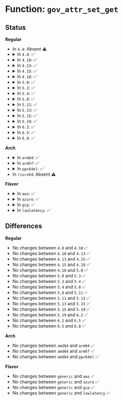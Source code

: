 # Function: <code>gov_attr_set_get</code>

## Status
<b>Regular</b>
<ul>
<li>
In <code>4.4</code>: Absent ⚠️
</li>
<li>
<details>
<summary>In <code>4.8</code>: ✅</summary>

```c
void gov_attr_set_get(struct gov_attr_set *attr_set, struct list_head *list_node);
```

**Collision:** Unique Global

**Inline:** No

**Transformation:** False

**Instances:**

```
In drivers/cpufreq/cpufreq_governor_attr_set.c (ffffffff817174d0)
Location: drivers/cpufreq/cpufreq_governor_attr_set.c:60
Inline: False
Direct callers:
  - drivers/cpufreq/cpufreq_governor.c:cpufreq_dbs_governor_init
```
**Symbols:**

```
ffffffff817174d0-ffffffff8171751c: gov_attr_set_get (STB_GLOBAL)
```
</details>
</li>
<li>
<details>
<summary>In <code>4.10</code>: ✅</summary>

```c
void gov_attr_set_get(struct gov_attr_set *attr_set, struct list_head *list_node);
```

**Collision:** Unique Global

**Inline:** No

**Transformation:** False

**Instances:**

```
In drivers/cpufreq/cpufreq_governor_attr_set.c (ffffffff817492b0)
Location: drivers/cpufreq/cpufreq_governor_attr_set.c:60
Inline: False
Direct callers:
  - drivers/cpufreq/cpufreq_governor.c:cpufreq_dbs_governor_init
```
**Symbols:**

```
ffffffff817492b0-ffffffff817492fc: gov_attr_set_get (STB_GLOBAL)
```
</details>
</li>
<li>
<details>
<summary>In <code>4.13</code>: ✅</summary>

```c
void gov_attr_set_get(struct gov_attr_set *attr_set, struct list_head *list_node);
```

**Collision:** Unique Global

**Inline:** No

**Transformation:** False

**Instances:**

```
In drivers/cpufreq/cpufreq_governor_attr_set.c (ffffffff817678d0)
Location: drivers/cpufreq/cpufreq_governor_attr_set.c:60
Inline: False
Direct callers:
  - kernel/sched/cpufreq_schedutil.c:sugov_init
  - drivers/cpufreq/cpufreq_governor.c:cpufreq_dbs_governor_init
```
**Symbols:**

```
ffffffff817678d0-ffffffff8176791c: gov_attr_set_get (STB_GLOBAL)
```
</details>
</li>
<li>
<details>
<summary>In <code>4.15</code>: ✅</summary>

```c
void gov_attr_set_get(struct gov_attr_set *attr_set, struct list_head *list_node);
```

**Collision:** Unique Global

**Inline:** No

**Transformation:** False

**Instances:**

```
In drivers/cpufreq/cpufreq_governor_attr_set.c (ffffffff817dd7a0)
Location: drivers/cpufreq/cpufreq_governor_attr_set.c:60
Inline: False
Direct callers:
  - kernel/sched/cpufreq_schedutil.c:sugov_init
  - drivers/cpufreq/cpufreq_governor.c:cpufreq_dbs_governor_init
```
**Symbols:**

```
ffffffff817dd7a0-ffffffff817dd7ec: gov_attr_set_get (STB_GLOBAL)
```
</details>
</li>
<li>
<details>
<summary>In <code>4.18</code>: ✅</summary>

```c
void gov_attr_set_get(struct gov_attr_set *attr_set, struct list_head *list_node);
```

**Collision:** Unique Global

**Inline:** No

**Transformation:** False

**Instances:**

```
In drivers/cpufreq/cpufreq_governor_attr_set.c (ffffffff81826440)
Location: drivers/cpufreq/cpufreq_governor_attr_set.c:60
Inline: False
Direct callers:
  - kernel/sched/cpufreq_schedutil.c:sugov_init
  - drivers/cpufreq/cpufreq_governor.c:cpufreq_dbs_governor_init
```
**Symbols:**

```
ffffffff81826440-ffffffff8182648c: gov_attr_set_get (STB_GLOBAL)
```
</details>
</li>
<li>
<details>
<summary>In <code>5.0</code>: ✅</summary>

```c
void gov_attr_set_get(struct gov_attr_set *attr_set, struct list_head *list_node);
```

**Collision:** Unique Global

**Inline:** No

**Transformation:** False

**Instances:**

```
In drivers/cpufreq/cpufreq_governor_attr_set.c (ffffffff81852390)
Location: drivers/cpufreq/cpufreq_governor_attr_set.c:60
Inline: False
Direct callers:
  - kernel/sched/cpufreq_schedutil.c:sugov_init
  - drivers/cpufreq/cpufreq_governor.c:cpufreq_dbs_governor_init
```
**Symbols:**

```
ffffffff81852390-ffffffff818523dc: gov_attr_set_get (STB_GLOBAL)
```
</details>
</li>
<li>
<details>
<summary>In <code>5.3</code>: ✅</summary>

```c
void gov_attr_set_get(struct gov_attr_set *attr_set, struct list_head *list_node);
```

**Collision:** Unique Global

**Inline:** No

**Transformation:** False

**Instances:**

```
In drivers/cpufreq/cpufreq_governor_attr_set.c (ffffffff81895910)
Location: drivers/cpufreq/cpufreq_governor_attr_set.c:57
Inline: False
Direct callers:
  - kernel/sched/cpufreq_schedutil.c:sugov_init
  - drivers/cpufreq/cpufreq_governor.c:cpufreq_dbs_governor_init
```
**Symbols:**

```
ffffffff81895910-ffffffff8189595c: gov_attr_set_get (STB_GLOBAL)
```
</details>
</li>
<li>
<details>
<summary>In <code>5.4</code>: ✅</summary>

```c
void gov_attr_set_get(struct gov_attr_set *attr_set, struct list_head *list_node);
```

**Collision:** Unique Global

**Inline:** No

**Transformation:** False

**Instances:**

```
In drivers/cpufreq/cpufreq_governor_attr_set.c (ffffffff818c7920)
Location: drivers/cpufreq/cpufreq_governor_attr_set.c:57
Inline: False
Direct callers:
  - kernel/sched/cpufreq_schedutil.c:sugov_init
  - drivers/cpufreq/cpufreq_governor.c:cpufreq_dbs_governor_init
```
**Symbols:**

```
ffffffff818c7920-ffffffff818c796c: gov_attr_set_get (STB_GLOBAL)
```
</details>
</li>
<li>
<details>
<summary>In <code>5.8</code>: ✅</summary>

```c
void gov_attr_set_get(struct gov_attr_set *attr_set, struct list_head *list_node);
```

**Collision:** Unique Global

**Inline:** No

**Transformation:** False

**Instances:**

```
In drivers/cpufreq/cpufreq_governor_attr_set.c (ffffffff81999ae0)
Location: drivers/cpufreq/cpufreq_governor_attr_set.c:57
Inline: False
Direct callers:
  - kernel/sched/cpufreq_schedutil.c:sugov_init
  - drivers/cpufreq/cpufreq_governor.c:cpufreq_dbs_governor_init
```
**Symbols:**

```
ffffffff81999ae0-ffffffff81999b2c: gov_attr_set_get (STB_GLOBAL)
```
</details>
</li>
<li>
<details>
<summary>In <code>5.11</code>: ✅</summary>

```c
void gov_attr_set_get(struct gov_attr_set *attr_set, struct list_head *list_node);
```

**Collision:** Unique Global

**Inline:** No

**Transformation:** False

**Instances:**

```
In drivers/cpufreq/cpufreq_governor_attr_set.c (ffffffff8199cb70)
Location: drivers/cpufreq/cpufreq_governor_attr_set.c:57
Inline: False
Direct callers:
  - kernel/sched/cpufreq_schedutil.c:sugov_init
  - drivers/cpufreq/cpufreq_governor.c:cpufreq_dbs_governor_init
```
**Symbols:**

```
ffffffff8199cb70-ffffffff8199cbbc: gov_attr_set_get (STB_GLOBAL)
```
</details>
</li>
<li>
<details>
<summary>In <code>5.13</code>: ✅</summary>

```c
void gov_attr_set_get(struct gov_attr_set *attr_set, struct list_head *list_node);
```

**Collision:** Unique Global

**Inline:** No

**Transformation:** False

**Instances:**

```
In drivers/cpufreq/cpufreq_governor_attr_set.c (ffffffff81981840)
Location: drivers/cpufreq/cpufreq_governor_attr_set.c:57
Inline: False
Direct callers:
  - kernel/sched/cpufreq_schedutil.c:sugov_init
  - drivers/cpufreq/cpufreq_governor.c:cpufreq_dbs_governor_init
```
**Symbols:**

```
ffffffff81981840-ffffffff8198188c: gov_attr_set_get (STB_GLOBAL)
```
</details>
</li>
<li>
<details>
<summary>In <code>5.15</code>: ✅</summary>

```c
void gov_attr_set_get(struct gov_attr_set *attr_set, struct list_head *list_node);
```

**Collision:** Unique Global

**Inline:** No

**Transformation:** False

**Instances:**

```
In drivers/cpufreq/cpufreq_governor_attr_set.c (ffffffff81a2ab70)
Location: drivers/cpufreq/cpufreq_governor_attr_set.c:57
Inline: False
Direct callers:
  - kernel/sched/cpufreq_schedutil.c:sugov_init
  - drivers/cpufreq/cpufreq_governor.c:cpufreq_dbs_governor_init
```
**Symbols:**

```
ffffffff81a2ab70-ffffffff81a2abbc: gov_attr_set_get (STB_GLOBAL)
```
</details>
</li>
<li>
<details>
<summary>In <code>5.19</code>: ✅</summary>

```c
void gov_attr_set_get(struct gov_attr_set *attr_set, struct list_head *list_node);
```

**Collision:** Unique Global

**Inline:** No

**Transformation:** False

**Instances:**

```
In drivers/cpufreq/cpufreq_governor_attr_set.c (ffffffff81b94ef0)
Location: drivers/cpufreq/cpufreq_governor_attr_set.c:52
Inline: False
Direct callers:
  - kernel/sched/build_utility.c:sugov_init
  - drivers/cpufreq/cpufreq_governor.c:cpufreq_dbs_governor_init
```
**Symbols:**

```
ffffffff81b94ef0-ffffffff81b94f46: gov_attr_set_get (STB_GLOBAL)
```
</details>
</li>
<li>
<details>
<summary>In <code>6.2</code>: ✅</summary>

```c
void gov_attr_set_get(struct gov_attr_set *attr_set, struct list_head *list_node);
```

**Collision:** Unique Global

**Inline:** No

**Transformation:** False

**Instances:**

```
In drivers/cpufreq/cpufreq_governor_attr_set.c (ffffffff81d35890)
Location: drivers/cpufreq/cpufreq_governor_attr_set.c:52
Inline: False
Direct callers:
  - kernel/sched/build_utility.c:sugov_init
  - drivers/cpufreq/cpufreq_governor.c:cpufreq_dbs_governor_init
```
**Symbols:**

```
ffffffff81d35890-ffffffff81d358e6: gov_attr_set_get (STB_GLOBAL)
```
</details>
</li>
<li>
<details>
<summary>In <code>6.5</code>: ✅</summary>

```c
void gov_attr_set_get(struct gov_attr_set *attr_set, struct list_head *list_node);
```

**Collision:** Unique Global

**Inline:** No

**Transformation:** False

**Instances:**

```
In drivers/cpufreq/cpufreq_governor_attr_set.c (ffffffff81d9ec00)
Location: drivers/cpufreq/cpufreq_governor_attr_set.c:52
Inline: False
Direct callers:
  - kernel/sched/build_utility.c:sugov_init
  - drivers/cpufreq/cpufreq_governor.c:cpufreq_dbs_governor_init
```
**Symbols:**

```
ffffffff81d9ec00-ffffffff81d9ec56: gov_attr_set_get (STB_GLOBAL)
```
</details>
</li>
<li>
<details>
<summary>In <code>6.8</code>: ✅</summary>

```c
void gov_attr_set_get(struct gov_attr_set *attr_set, struct list_head *list_node);
```

**Collision:** Unique Global

**Inline:** No

**Transformation:** False

**Instances:**

```
In drivers/cpufreq/cpufreq_governor_attr_set.c (ffffffff81e56a10)
Location: drivers/cpufreq/cpufreq_governor_attr_set.c:52
Inline: False
Direct callers:
  - kernel/sched/build_utility.c:sugov_init
  - drivers/cpufreq/cpufreq_governor.c:cpufreq_dbs_governor_init
```
**Symbols:**

```
ffffffff81e56a10-ffffffff81e56a66: gov_attr_set_get (STB_GLOBAL)
```
</details>
</li>
</ul>
<b>Arch</b>
<ul>
<li>
<details>
<summary>In <code>arm64</code>: ✅</summary>

```c
void gov_attr_set_get(struct gov_attr_set *attr_set, struct list_head *list_node);
```

**Collision:** Unique Global

**Inline:** No

**Transformation:** False

**Instances:**

```
In drivers/cpufreq/cpufreq_governor_attr_set.c (ffff800010b25d78)
Location: drivers/cpufreq/cpufreq_governor_attr_set.c:57
Inline: False
Direct callers:
  - kernel/sched/cpufreq_schedutil.c:sugov_init
  - drivers/cpufreq/cpufreq_governor.c:cpufreq_dbs_governor_init
```
**Symbols:**

```
ffff800010b25d78-ffff800010b25ddc: gov_attr_set_get (STB_GLOBAL)
```
</details>
</li>
<li>
<details>
<summary>In <code>armhf</code>: ✅</summary>

```c
void gov_attr_set_get(struct gov_attr_set *attr_set, struct list_head *list_node);
```

**Collision:** Unique Global

**Inline:** No

**Transformation:** False

**Instances:**

```
In drivers/cpufreq/cpufreq_governor_attr_set.c (c0bffc3c)
Location: drivers/cpufreq/cpufreq_governor_attr_set.c:57
Inline: False
Direct callers:
  - kernel/sched/cpufreq_schedutil.c:sugov_init
  - drivers/cpufreq/cpufreq_governor.c:cpufreq_dbs_governor_init
```
**Symbols:**

```
c0bffc3c-c0bffc90: gov_attr_set_get (STB_GLOBAL)
```
</details>
</li>
<li>
<details>
<summary>In <code>ppc64el</code>: ✅</summary>

```c
void gov_attr_set_get(struct gov_attr_set *attr_set, struct list_head *list_node);
```

**Collision:** Unique Global

**Inline:** No

**Transformation:** False

**Instances:**

```
In drivers/cpufreq/cpufreq_governor_attr_set.c (c000000000c1b030)
Location: drivers/cpufreq/cpufreq_governor_attr_set.c:57
Inline: False
Direct callers:
  - kernel/sched/cpufreq_schedutil.c:sugov_init
  - drivers/cpufreq/cpufreq_governor.c:cpufreq_dbs_governor_init
```
**Symbols:**

```
c000000000c1b030-c000000000c1b0b4: gov_attr_set_get (STB_GLOBAL)
```
</details>
</li>
<li>
In <code>riscv64</code>: Absent ⚠️
</li>
</ul>
<b>Flavor</b>
<ul>
<li>
<details>
<summary>In <code>aws</code>: ✅</summary>

```c
void gov_attr_set_get(struct gov_attr_set *attr_set, struct list_head *list_node);
```

**Collision:** Unique Global

**Inline:** No

**Transformation:** False

**Instances:**

```
In drivers/cpufreq/cpufreq_governor_attr_set.c (ffffffff8186c040)
Location: drivers/cpufreq/cpufreq_governor_attr_set.c:57
Inline: False
Direct callers:
  - kernel/sched/cpufreq_schedutil.c:sugov_init
  - drivers/cpufreq/cpufreq_governor.c:cpufreq_dbs_governor_init
```
**Symbols:**

```
ffffffff8186c040-ffffffff8186c08c: gov_attr_set_get (STB_GLOBAL)
```
</details>
</li>
<li>
<details>
<summary>In <code>azure</code>: ✅</summary>

```c
void gov_attr_set_get(struct gov_attr_set *attr_set, struct list_head *list_node);
```

**Collision:** Unique Global

**Inline:** No

**Transformation:** False

**Instances:**

```
In drivers/cpufreq/cpufreq_governor_attr_set.c (ffffffff81834cf0)
Location: drivers/cpufreq/cpufreq_governor_attr_set.c:57
Inline: False
Direct callers:
  - kernel/sched/cpufreq_schedutil.c:sugov_init
  - drivers/cpufreq/cpufreq_governor.c:cpufreq_dbs_governor_init
```
**Symbols:**

```
ffffffff81834cf0-ffffffff81834d3c: gov_attr_set_get (STB_GLOBAL)
```
</details>
</li>
<li>
<details>
<summary>In <code>gcp</code>: ✅</summary>

```c
void gov_attr_set_get(struct gov_attr_set *attr_set, struct list_head *list_node);
```

**Collision:** Unique Global

**Inline:** No

**Transformation:** False

**Instances:**

```
In drivers/cpufreq/cpufreq_governor_attr_set.c (ffffffff818bcdd0)
Location: drivers/cpufreq/cpufreq_governor_attr_set.c:57
Inline: False
Direct callers:
  - kernel/sched/cpufreq_schedutil.c:sugov_init
  - drivers/cpufreq/cpufreq_governor.c:cpufreq_dbs_governor_init
```
**Symbols:**

```
ffffffff818bcdd0-ffffffff818bce1c: gov_attr_set_get (STB_GLOBAL)
```
</details>
</li>
<li>
<details>
<summary>In <code>lowlatency</code>: ✅</summary>

```c
void gov_attr_set_get(struct gov_attr_set *attr_set, struct list_head *list_node);
```

**Collision:** Unique Global

**Inline:** No

**Transformation:** False

**Instances:**

```
In drivers/cpufreq/cpufreq_governor_attr_set.c (ffffffff818d90c0)
Location: drivers/cpufreq/cpufreq_governor_attr_set.c:57
Inline: False
Direct callers:
  - kernel/sched/cpufreq_schedutil.c:sugov_init
  - drivers/cpufreq/cpufreq_governor.c:cpufreq_dbs_governor_init
```
**Symbols:**

```
ffffffff818d90c0-ffffffff818d910c: gov_attr_set_get (STB_GLOBAL)
```
</details>
</li>
</ul>

## Differences
<b>Regular</b>
<ul>
<li>
No changes between <code>4.8</code> and <code>4.10</code> ✅
</li>
<li>
No changes between <code>4.10</code> and <code>4.13</code> ✅
</li>
<li>
No changes between <code>4.13</code> and <code>4.15</code> ✅
</li>
<li>
No changes between <code>4.15</code> and <code>4.18</code> ✅
</li>
<li>
No changes between <code>4.18</code> and <code>5.0</code> ✅
</li>
<li>
No changes between <code>5.0</code> and <code>5.3</code> ✅
</li>
<li>
No changes between <code>5.3</code> and <code>5.4</code> ✅
</li>
<li>
No changes between <code>5.4</code> and <code>5.8</code> ✅
</li>
<li>
No changes between <code>5.8</code> and <code>5.11</code> ✅
</li>
<li>
No changes between <code>5.11</code> and <code>5.13</code> ✅
</li>
<li>
No changes between <code>5.13</code> and <code>5.15</code> ✅
</li>
<li>
No changes between <code>5.15</code> and <code>5.19</code> ✅
</li>
<li>
No changes between <code>5.19</code> and <code>6.2</code> ✅
</li>
<li>
No changes between <code>6.2</code> and <code>6.5</code> ✅
</li>
<li>
No changes between <code>6.5</code> and <code>6.8</code> ✅
</li>
</ul>
<b>Arch</b>
<ul>
<li>
No changes between <code>amd64</code> and <code>arm64</code> ✅
</li>
<li>
No changes between <code>amd64</code> and <code>armhf</code> ✅
</li>
<li>
No changes between <code>amd64</code> and <code>ppc64el</code> ✅
</li>
</ul>
<b>Flavor</b>
<ul>
<li>
No changes between <code>generic</code> and <code>aws</code> ✅
</li>
<li>
No changes between <code>generic</code> and <code>azure</code> ✅
</li>
<li>
No changes between <code>generic</code> and <code>gcp</code> ✅
</li>
<li>
No changes between <code>generic</code> and <code>lowlatency</code> ✅
</li>
</ul>
